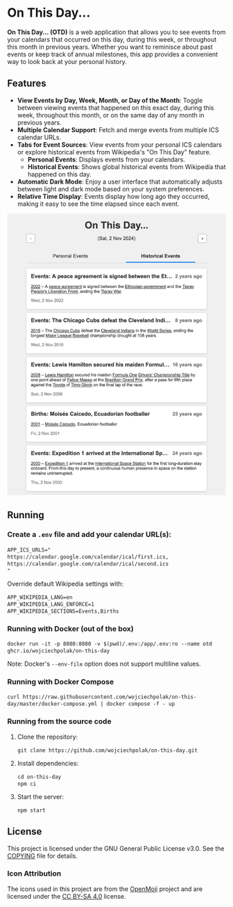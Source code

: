 # On This Day...

**On This Day... (OTD)** is a web application that allows you to see events
from your calendars that occurred on this day, during this week,
or throughout this month in previous years. Whether you want to reminisce
about past events or keep track of annual milestones, this app provides
a convenient way to look back at your personal history.

## Features

- **View Events by Day, Week, Month, or Day of the Month**: Toggle
    between viewing events that happened on this exact day, during
    this week, throughout this month, or on the same day of any month
    in previous years.
- **Multiple Calendar Support**: Fetch and merge events from multiple
    ICS calendar URLs.
- **Tabs for Event Sources**: View events from your personal ICS
    calendars or explore historical events from Wikipedia's "On This
    Day" feature.
  - **Personal Events**: Displays events from your calendars.
  - **Historical Events**: Shows global historical events from
      Wikipedia that happened on this day.
- **Automatic Dark Mode**: Enjoy a user interface that automatically
    adjusts between light and dark mode based on your system
    preferences.
- **Relative Time Display**: Events display how long ago they
    occurred, making it easy to see the time elapsed since each event.

<picture>
  <source media="(prefers-color-scheme: dark)" srcset="./.screenshots/main-view-dark.png">
  <source media="(prefers-color-scheme: light)" srcset="./.screenshots/main-view-light.png">
  <img alt="Screenshot of On This Day" src="./.screenshots/main-view-light.png">
</picture>

## Running

### Create a `.env` file and add your calendar URL(s):

```env
APP_ICS_URLS="
https://calendar.google.com/calendar/ical/first.ics,
https://calendar.google.com/calendar/ical/second.ics
"
```

Override default Wikipedia settings with:

```env
APP_WIKIPEDIA_LANG=en
APP_WIKIPEDIA_LANG_ENFORCE=1
APP_WIKIPEDIA_SECTIONS=Events,Births
```

### Running with Docker (out of the box)

```shell
docker run -it -p 8080:8080 -v $(pwd)/.env:/app/.env:ro --name otd ghcr.io/wojciechpolak/on-this-day
```

Note: Docker's `--env-file` option does not support multiline values.

### Running with Docker Compose

```shell
curl https://raw.githubusercontent.com/wojciechpolak/on-this-day/master/docker-compose.yml | docker compose -f - up
```

### Running from the source code

1. Clone the repository:
   ```shell
   git clone https://github.com/wojciechpolak/on-this-day.git
   ```

2. Install dependencies:
   ```shell
   cd on-this-day
   npm ci
   ```

3. Start the server:
   ```shell
   npm start
   ```

## License

This project is licensed under the GNU General Public License v3.0.
See the [COPYING](COPYING) file for details.

### Icon Attribution

The icons used in this project are from the [OpenMoji](https://openmoji.org)
project and are licensed under the
[CC BY-SA 4.0](https://creativecommons.org/licenses/by-sa/4.0/) license.
